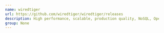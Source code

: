 ```yaml
---
name: wiredtiger
url: https://github.com/wiredtiger/wiredtiger/releases
description: High performance, scalable, production quality, NoSQL, Open Source extensible platform for data management.
group: None
---
```

